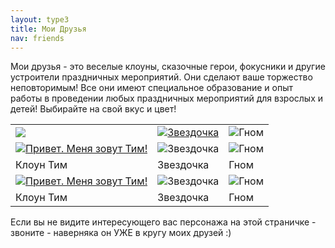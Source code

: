 ```yaml
---
layout: type3
title: Мои Друзья
nav: friends
---
```


<style type='text/css'> 
#text1 {HEIGHT: 80px; LEFT: 0px; POSITION: absolute; TOP: 50px;  hidden; WIDTH: 250px; Z-INDEX: 10}  
#text2 {HEIGHT: 80px; LEFT: 0px; POSITION: absolute; TOP: 50px;  hidden; WIDTH: 250px; Z-INDEX: 10} </style>
<p>Мои друзья - это веселые клоуны, сказочные герои, фокусники и другие устроители праздничных мероприятий. Они сделают ваше торжество неповторимым! Все они имеют специальное образование и опыт работы в проведении любых праздничных мероприятий для взрослых и детей! Выбирайте на свой вкус и цвет!</p>
<p><center><table>
<tr><td><a href="javascript:alert('Смотрите и другие подсказки по любому персонажу')"onmouseover="showhint('text1');" 
onmouseout="hidehint('text1');"><img src="../img/tim.jpg"></a></td>
<td><a href="javascript:alert('Смотрите и другие подсказки по любому персонажу')"onmouseover="showhint('text2');"onmouseout="hidehint('text2');"><img src='../img/zvezdochka.jpg' alt='Звездочка'></td><td><img src='../img/gnom.jpg' alt='Гном' /><img /></td></tr>
<tr><td><a href='../tim/Tim.html' target='_blank'><img src='../img/tim.jpg' alt='Привет. Меня зовут Тим!' /></a></td><td><img src='../img/zvezdochka.jpg' alt='Звездочка' /></td><td><img src='../img/gnom.jpg' alt='Гном' /><img /></td></tr>
<tr><td> Клоун Тим </td><td>Звездочка</td><td>Гном</td></tr>
<tr><td><a href='../tim/Tim.html' target='_blank'><img src='../img/tim.jpg' alt='Привет. Меня зовут Тим!' /></a></td><td><img src='../img/zvezdochka.jpg' alt='Звездочка' /></td><td><img src='../img/gnom.jpg' alt='Гном' /><img /></td></tr>
<tr><td> Клоун Тим </td><td>Звездочка</td><td>Гном</td></tr>
</table></center></p>
<p>Если вы не видите интересующего вас персонажа на этой страничке - звоните - наверняка он УЖЕ в кругу моих друзей :)</p>
<table cellspacing='0' id='text1' border='1' align='left' width='100%' cellpadding='5' style='HEIGHT: 80px; LEFT: 300px; TOP: 130px; WIDTH: 300px; display:none'>
<tr><td bgcolor='#FFFFE1'><font size=-2><b>Привет. Меня зовут Тим!</b><br>
Клоун Тим оставит у Вашего ребенка самые незабываемые и яркие впечатления. Конкурсы, игры, легкий аквагрим, веселые эстафеты - все это уже включено в нашу игровую интерактивную программу. Для каждого ребенка подарок - игрушка из шара для моделирования. Также Вы можете пригласить на детский праздник вместе с клоуном Тимом какого-либо еще другого персонажа. Мероприятие проходит активно, смешно и весело.
Веселятся все!</font>
</td></tr></table>
<br>